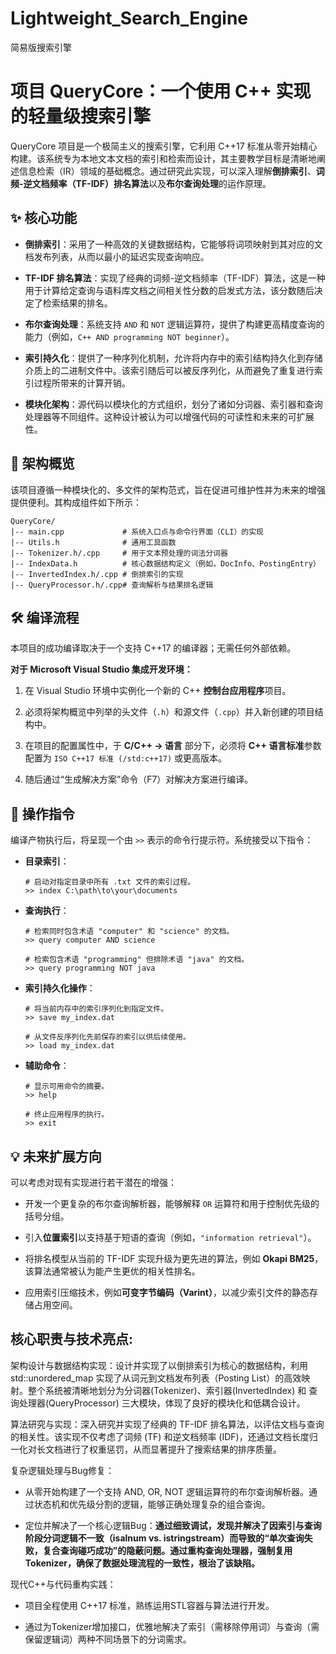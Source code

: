 # Lightweight_Search_Engine
简易版搜索引擎

# 项目 QueryCore：一个使用 C++ 实现的轻量级搜索引擎

QueryCore 项目是一个极简主义的搜索引擎，它利用 C++17 标准从零开始精心构建。该系统专为本地文本文档的索引和检索而设计，其主要教学目标是清晰地阐述信息检索（IR）领域的基础概念。通过研究此实现，可以深入理解**倒排索引**、**词频-逆文档频率（TF-IDF）排名算法**以及**布尔查询处理**的运作原理。

## ✨ 核心功能

  * **倒排索引**：采用了一种高效的关键数据结构，它能够将词项映射到其对应的文档发布列表，从而以最小的延迟实现查询响应。

  * **TF-IDF 排名算法**：实现了经典的词频-逆文档频率（TF-IDF）算法，这是一种用于计算给定查询与语料库文档之间相关性分数的启发式方法，该分数随后决定了检索结果的排名。

  * **布尔查询处理**：系统支持 `AND` 和 `NOT` 逻辑运算符，提供了构建更高精度查询的能力（例如，`C++ AND programming NOT beginner`）。

  * **索引持久化**：提供了一种序列化机制，允许将内存中的索引结构持久化到存储介质上的二进制文件中。该索引随后可以被反序列化，从而避免了重复进行索引过程所带来的计算开销。

  * **模块化架构**：源代码以模块化的方式组织，划分了诸如分词器、索引器和查询处理器等不同组件。这种设计被认为可以增强代码的可读性和未来的可扩展性。

## 📂 架构概览

该项目遵循一种模块化的、多文件的架构范式，旨在促进可维护性并为未来的增强提供便利。其构成组件如下所示：

```
QueryCore/
|-- main.cpp             # 系统入口点与命令行界面（CLI）的实现
|-- Utils.h              # 通用工具函数
|-- Tokenizer.h/.cpp     # 用于文本预处理的词法分词器
|-- IndexData.h          # 核心数据结构定义（例如，DocInfo、PostingEntry）
|-- InvertedIndex.h/.cpp # 倒排索引的实现
|-- QueryProcessor.h/.cpp# 查询解析与结果排名逻辑
```

## 🛠️ 编译流程

本项目的成功编译取决于一个支持 C++17 的编译器；无需任何外部依赖。

**对于 Microsoft Visual Studio 集成开发环境：**

1.  在 Visual Studio 环境中实例化一个新的 C++ **控制台应用程序**项目。

2.  必须将架构概览中列举的头文件（`.h`）和源文件（`.cpp`）并入新创建的项目结构中。

3.  在项目的配置属性中，于 **C/C++ -\> 语言** 部分下，必须将 **C++ 语言标准**参数配置为 `ISO C++17 标准 (/std:c++17)` 或更高版本。

4.  随后通过“生成解决方案”命令（F7）对解决方案进行编译。

## 🚀 操作指令

编译产物执行后，将呈现一个由 `>>` 表示的命令行提示符。系统接受以下指令：

  * **目录索引**：

    ```
    # 启动对指定目录中所有 .txt 文件的索引过程。
    >> index C:\path\to\your\documents
    ```

  * **查询执行**：

    ```
    # 检索同时包含术语 "computer" 和 "science" 的文档。
    >> query computer AND science

    # 检索包含术语 "programming" 但排除术语 "java" 的文档。
    >> query programming NOT java
    ```

  * **索引持久化操作**：

    ```
    # 将当前内存中的索引序列化到指定文件。
    >> save my_index.dat

    # 从文件反序列化先前保存的索引以供后续使用。
    >> load my_index.dat
    ```

  * **辅助命令**：

    ```
    # 显示可用命令的摘要。
    >> help

    # 终止应用程序的执行。
    >> exit
    ```

## 💡 未来扩展方向

可以考虑对现有实现进行若干潜在的增强：

  * 开发一个更复杂的布尔查询解析器，能够解释 `OR` 运算符和用于控制优先级的括号分组。

  * 引入**位置索引**以支持基于短语的查询（例如，`"information retrieval"`）。

  * 将排名模型从当前的 TF-IDF 实现升级为更先进的算法，例如 **Okapi BM25**，该算法通常被认为能产生更优的相关性排名。

  * 应用索引压缩技术，例如**可变字节编码（Varint）**，以减少索引文件的静态存储占用空间。



## 核心职责与技术亮点:

架构设计与数据结构实现：设计并实现了以倒排索引为核心的数据结构，利用 std::unordered_map 实现了从词元到文档发布列表（Posting List）的高效映射。整个系统被清晰地划分为分词器(Tokenizer)、索引器(InvertedIndex) 和 查询处理器(QueryProcessor) 三大模块，体现了良好的模块化和低耦合设计。

算法研究与实现：深入研究并实现了经典的 TF-IDF 排名算法，以评估文档与查询的相关性。该实现不仅考虑了词频 (TF) 和逆文档频率 (IDF)，还通过文档长度归一化对长文档进行了权重惩罚，从而显著提升了搜索结果的排序质量。

复杂逻辑处理与Bug修复：

* 从零开始构建了一个支持 AND, OR, NOT 逻辑运算符的布尔查询解析器。通过状态机和优先级分割的逻辑，能够正确处理复杂的组合查询。

* 定位并解决了一个核心逻辑Bug：**通过细致调试，发现并解决了因索引与查询阶段分词逻辑不一致（isalnum vs. istringstream）而导致的“单次查询失败，复合查询碰巧成功”的隐蔽问题。通过重构查询处理器，强制复用Tokenizer，确保了数据处理流程的一致性，根治了该缺陷。**

现代C++与代码重构实践：

* 项目全程使用 C++17 标准，熟练运用STL容器与算法进行开发。

* 通过为Tokenizer增加接口，优雅地解决了索引（需移除停用词）与查询（需保留逻辑词）两种不同场景下的分词需求。
